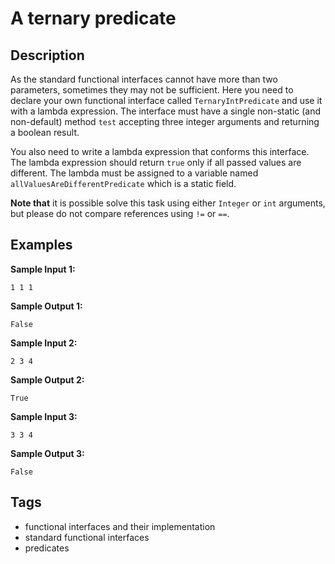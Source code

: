 # A ternary predicate

## Description
As the standard functional interfaces cannot have more than two parameters, sometimes they may not be sufficient. Here you need to declare your own functional interface called `TernaryIntPredicate` and use it with a lambda expression. The interface must have a single non-static (and non-default) method `test` accepting three integer arguments and returning a boolean result.

You also need to write a lambda expression that conforms this interface. The lambda expression should return `true` only if all passed values are different. The lambda must be assigned to a variable named `allValuesAreDifferentPredicate` which is a static field.

**Note that** it is possible solve this task using either `Integer` or `int` arguments, but please do not compare references using `!=` or `==`.

## Examples
**Sample Input 1:**
```console
1 1 1
```

**Sample Output 1:**
```console
False
```

**Sample Input 2:**
```console
2 3 4
```

**Sample Output 2:**
```console
True
```

**Sample Input 3:**
```console
3 3 4
```

**Sample Output 3:**
```console
False
```

## Tags
- functional interfaces and their implementation
- standard functional interfaces
- predicates